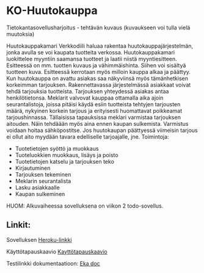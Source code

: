 # KO-Huutokauppa

Tietokantasovellusharjoitus - tehtävän kuvaus (kuvaukseen voi tulla vielä muutoksia)

Huutokauppakamari Verkkodiili haluaa rakentaa huutokauppajärjestelmän, jonka avulla se voi kaupata tuotteita verkossa. Huutokauppakamari luokittelee myyntiin saamansa tuotteet ja laatii niistä myyntiesitteen. Esitteessä on mm. tuotten kuvaus ja vähimmäishinta. Siihen voi sisältyä tuotteen kuva. Esitteessä kerrotaan myös milloin kauppa alkaa ja päättyy. Kun huutokauppa on avattu asiakas saa näkyviinsä myös tämänhetkisen korkeimman tarjouksen.
Rakennettavassa järjestelmässä asiakkaat voivat tehdä tarjouksia tuotteista. Tarjouksen yhteydessä asiakas antaa henkilötietonsa. Meklarit valvovat kauppaa ottamalla aika ajoin seurantalistoja, joissa pitäisi käydä esiin tuotteista tehtyjen tarjousten määrä, nykyinen korkein tarjous ja erityisesti huomattavat poikkeamat tarjoushinnassa. Tällaisissa tapauksissa meklari varmistaa tarjouksen aitouden. Näin tehdäään myös aina ennen kaupan sulkemista. Varmistus voidaan hoitaa sähköpostitse. Jos huutokaupan päättyessä viimeisin tarjous ei ollut aito myydään tavara edelliselle tarjoajalle, jne.
Toimintoja:
- Tuotetietojen syöttö ja muokkaus
- Tuoteluokkien muokkaus, lisäys ja poisto
- Tuotetietojen katselu ja tarjouksen teko
- Kirjautuminen
- Tarjouksen tekeminen
- Meklarin seurantalista
- Lasku asiakkaalle
- Kaupan sulkeminen

HUOM: Alkuvaiheessa sovelluksena on viikon 2 todo-sovellus.

## Linkit:

Sovelluksen <a href="https://tsoha-ko-huutokauppa.herokuapp.com">Heroku-linkki</a>

Käyttötapauskaavio <a href="https://github.com/ktojala/KO-Huutokauppa/blob/master/documentation/toka.md">Kayttötapauskaavio</a>

Testilinkki dokumentaatioon: <a href="https://github.com/ktojala/KO-Huutokauppa/blob/master/documentation/eka.md">Eka doc</a>

